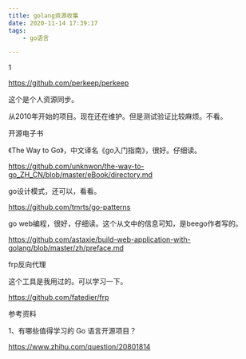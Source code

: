 ```yaml
---
title: golang资源收集
date: 2020-11-14 17:39:17
tags:
	- go语言

---
```


1



https://github.com/perkeep/perkeep

这个是个人资源同步。

从2010年开始的项目。现在还在维护。但是测试验证比较麻烦。不看。



开源电子书

《The Way to Go》，中文译名《go入门指南》，很好。仔细读。

https://github.com/unknwon/the-way-to-go_ZH_CN/blob/master/eBook/directory.md



go设计模式，还可以，看看。

https://github.com/tmrts/go-patterns



go web编程，很好，仔细读。这个从文中的信息可知，是beego作者写的。

https://github.com/astaxie/build-web-application-with-golang/blob/master/zh/preface.md



frp反向代理

这个工具是我用过的。可以学习一下。

https://github.com/fatedier/frp





参考资料

1、有哪些值得学习的 Go 语言开源项目？

https://www.zhihu.com/question/20801814

